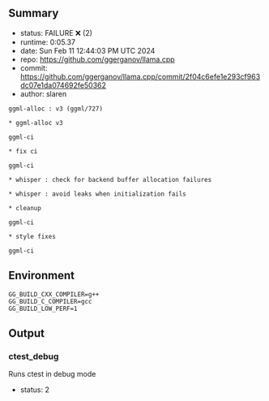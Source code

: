 ## Summary

- status:  FAILURE ❌ (2)
- runtime: 0:05.37
- date:    Sun Feb 11 12:44:03 PM UTC 2024
- repo:    https://github.com/ggerganov/llama.cpp
- commit:  https://github.com/ggerganov/llama.cpp/commit/2f04c6efe1e293cf963dc07e1da074692fe50362
- author:  slaren
```
ggml-alloc : v3 (ggml/727)

* ggml-alloc v3

ggml-ci

* fix ci

ggml-ci

* whisper : check for backend buffer allocation failures

* whisper : avoid leaks when initialization fails

* cleanup

ggml-ci

* style fixes

ggml-ci
```

## Environment

```
GG_BUILD_CXX_COMPILER=g++
GG_BUILD_C_COMPILER=gcc
GG_BUILD_LOW_PERF=1
```

## Output

### ctest_debug

Runs ctest in debug mode
- status: 2
```

```

